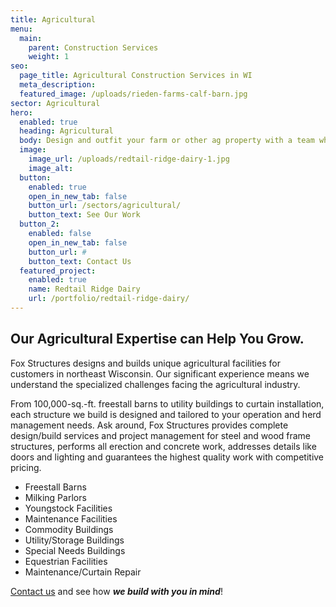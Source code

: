 ```yaml
---
title: Agricultural 
menu:
  main:
    parent: Construction Services
    weight: 1
seo:
  page_title: Agricultural Construction Services in WI
  meta_description:
  featured_image: /uploads/rieden-farms-calf-barn.jpg
sector: Agricultural
hero: 
  enabled: true
  heading: Agricultural
  body: Design and outfit your farm or other ag property with a team who understands the specialized challenges facing the ag industry.
  image: 
    image_url: /uploads/redtail-ridge-dairy-1.jpg
    image_alt: 
  button:
    enabled: true
    open_in_new_tab: false
    button_url: /sectors/agricultural/
    button_text: See Our Work
  button_2:
    enabled: false
    open_in_new_tab: false
    button_url: #
    button_text: Contact Us
  featured_project: 
    enabled: true
    name: Redtail Ridge Dairy
    url: /portfolio/redtail-ridge-dairy/
---
```


## Our Agricultural Expertise can Help You Grow.

Fox Structures designs and builds unique agricultural facilities for customers in northeast Wisconsin. Our significant experience means we understand the specialized challenges facing the agricultural industry.

From 100,000-sq.-ft. freestall barns to utility buildings to curtain installation, each structure we build is designed and tailored to your operation and herd management needs. Ask around, Fox Structures provides complete design/build services and project management for steel and wood frame structures, performs all erection and concrete work, addresses details like doors and lighting and guarantees the highest quality work with competitive pricing.

- Freestall Barns
- Milking Parlors
- Youngstock Facilities
- Maintenance Facilities
- Commodity Buildings
- Utility/Storage Buildings
- Special Needs Buildings
- Equestrian Facilities
- Maintenance/Curtain Repair

[Contact us](/contact/) and see how **_we build with you in mind_**!
